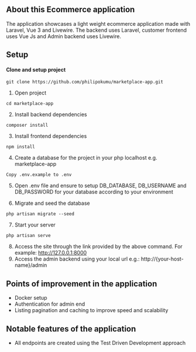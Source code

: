 ## About this Ecommerce application

The application showcases a light weight ecommerce application made with Laravel, Vue 3 and Livewire. The backend uses Laravel, customer frontend uses Vue Js and Admin backend uses Livewire.

## Setup

#### Clone and setup project

```
git clone https://github.com/philipokumu/marketplace-app.git
```

1. Open project

```
cd marketplace-app
```

2. Install backend dependencies

```
composer install
```

3. Install frontend dependencies

```
npm install
```

4. Create a database for the project in your php localhost e.g. marketplace-app

```
Copy .env.example to .env
```

5. Open .env file and ensure to setup DB_DATABASE, DB_USERNAME and DB_PASSWORD for your database according to your environment

6. Migrate and seed the database

```
php artisan migrate --seed
```

7. Start your server

```
php artisan serve
```

8. Access the site through the link provided by the above command. For example: http://127.0.0.1:8000
9. Access the admin backend using your local url e.g.: http://{your-host-name}/admin

## Points of improvement in the application

-   Docker setup
-   Authentication for admin end
-   Listing pagination and caching to improve speed and scalability

## Notable features of the application

-   All endpoints are created using the Test Driven Development approach
